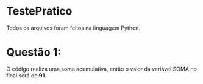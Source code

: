 # TestePratico
 
Todos os arquivos foram feitos na linguagem Python. 

# Questão 1:

O código realiza uma soma acumulativa, então o valor da variável SOMA no final será de **91**.